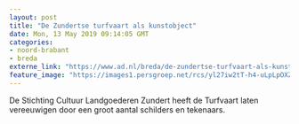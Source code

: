 ```yaml
---
layout: post
title: "De Zundertse turfvaart als kunstobject"
date: Mon, 13 May 2019 09:14:05 GMT
categories: 
- noord-brabant 
- breda 
externe_link: "https://www.ad.nl/breda/de-zundertse-turfvaart-als-kunstobject~a075b060/"
feature_image: "https://images1.persgroep.net/rcs/yl27iw2tT-h4-uLpLpOXZ1n5iwc/diocontent/148136902/_fitwidth/400/?appId=21791a8992982cd8da851550a453bd7f&quality=0.7"
---
```


De Stichting Cultuur Landgoederen Zundert heeft de Turfvaart laten vereeuwigen door een groot aantal schilders en tekenaars.

